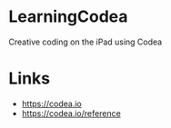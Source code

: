 # LearningCodea
Creative coding on the iPad using Codea

# Links
- https://codea.io 
- https://codea.io/reference

